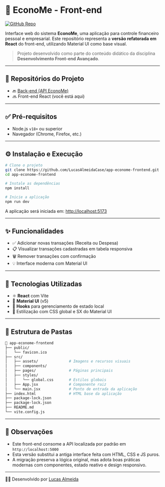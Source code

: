 # 💼 EconoMe - Front-end

[![GitHub Repo](https://img.shields.io/badge/GitHub-View%20Repository-blue?logo=github)](https://github.com/LucasAlmeidaCase/app-econome-frontend)

Interface web do sistema **EconoMe**, uma aplicação para controle financeiro pessoal e empresarial. Este repositório representa a **versão refatorada em React** do front-end, utilizando Material UI como base visual.

> Projeto desenvolvido como parte do conteúdo didático da disciplina **Desenvolvimento Front-end Avançado**.

---

## 🔗 Repositórios do Projeto

- 🔙 [Back-end (API EconoMe)](https://github.com/LucasAlmeidaCase/app-econome-backend)
- 🔜 Front-end React (você está aqui)

---

## ✅ Pré-requisitos

- Node.js `v18+` ou superior
- Navegador (Chrome, Firefox, etc.)

---

## ⚙️ Instalação e Execução

```bash
# Clone o projeto
git clone https://github.com/LucasAlmeidaCase/app-econome-frontend.git
cd app-econome-frontend

# Instale as dependências
npm install

# Inicie a aplicação
npm run dev
```

A aplicação será iniciada em: [http://localhost:5173](http://localhost:5173)

---

## ✨ Funcionalidades

- ✅ Adicionar novas transações (Receita ou Despesa)
- 📋 Visualizar transações cadastradas em tabela responsiva
- 🗑️ Remover transações com confirmação
- 💡 Interface moderna com Material UI

---

## 🧱 Tecnologias Utilizadas

- ⚛️ **React** com Vite
- 🎨 **Material UI** (v5)
- 🧠 **Hooks** para gerenciamento de estado local
- 💅 Estilização com CSS global e SX do Material UI

---

## 📁 Estrutura de Pastas

```bash
📁 app-econome-frontend
├── public/
│   └── favicon.ico
├── src/
│   ├── assets/              # Imagens e recursos visuais
│   ├── components/
│   ├── pages/               # Páginas principais
│   ├── styles/
│   │   └── global.css       # Estilos globais
│   ├── App.jsx              # Componente raiz
│   └── main.jsx             # Ponto de entrada da aplicação
├── index.html               # HTML base da aplicação
├── package-lock.json
├── package-lock.json
├── README.md
└── vite.config.js
```

---

## 📝 Observações

- Este front-end consome a API localizada por padrão em `http://localhost:5000`
- Esta versão substitui a antiga interface feita com HTML, CSS e JS puros.
- A migração preserva a lógica original, mas adota boas práticas modernas com componentes, estado reativo e design responsivo.

---

👨‍💻 Desenvolvido por [Lucas Almeida](https://github.com/LucasAlmeidaCase)